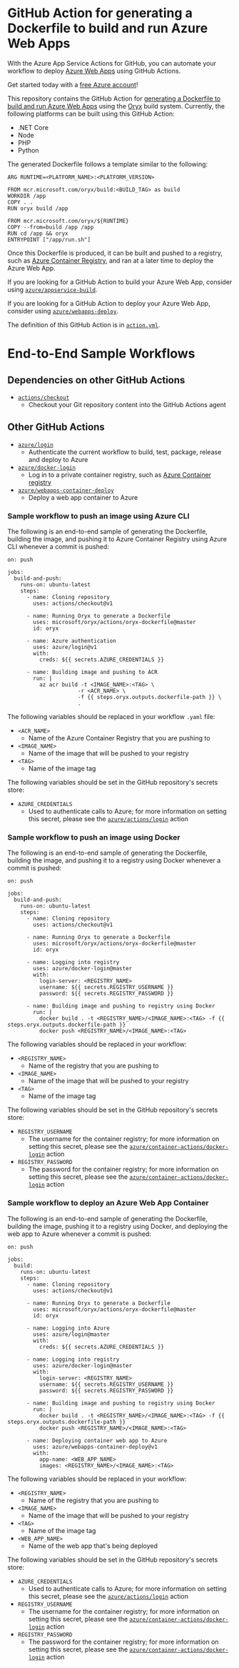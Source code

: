 # GitHub Action for generating a Dockerfile to build and run Azure Web Apps

With the Azure App Service Actions for GitHub, you can automate your workflow to deploy [Azure Web Apps](https://azure.microsoft.com/en-us/services/app-service/web/) using GitHub Actions.

Get started today with a [free Azure account](https://azure.com/free/open-source)!

This repository contains the GitHub Action for [generating a Dockerfile to build and run Azure Web Apps](./action.yml) using the [Oryx](https://github.com/microsoft/Oryx) build system. Currently, the following platforms can be built using this GitHub Action:

- .NET Core
- Node
- PHP
- Python

The generated Dockerfile follows a template similar to the following:

```
ARG RUNTIME=<PLATFORM_NAME>:<PLATFORM_VERSION>

FROM mcr.microsoft.com/oryx/build:<BUILD_TAG> as build
WORKDIR /app
COPY . .
RUN oryx build /app

FROM mcr.microsoft.com/oryx/${RUNTIME}
COPY --from=build /app /app
RUN cd /app && oryx
ENTRYPOINT ["/app/run.sh"]
```

Once this Dockerfile is produced, it can be built and pushed to a registry, such as [Azure Container Registry](https://azure.microsoft.com/en-us/services/container-registry/), and ran at a later time to deploy the Azure Web App.

If you are looking for a GitHub Action to build your Azure Web App, consider using [`azure/appservice-build`](https://github.com/Azure/appservice-build).

If you are looking for a GitHub Action to deploy your Azure Web App, consider using [`azure/webapps-deploy`](https://github.com/Azure/webapps-deploy).

The definition of this GitHub Action is in [`action.yml`](./action.yml).

# End-to-End Sample Workflows

## Dependencies on other GitHub Actions

- [`actions/checkout`](https://github.com/actions/checkout)
  - Checkout your Git repository content into the GitHub Actions agent

## Other GitHub Actions

- [`azure/login`](https://github.com/Azure/login)
  - Authenticate the current workflow to build, test, package, release and deploy to Azure
- [`azure/docker-login`](https://github.com/Azure/docker-login)
  - Log in to a private container registry, such as [Azure Container registry](https://azure.microsoft.com/en-us/services/container-registry/)
- [`azure/webapps-container-deploy`](https://github.com/Azure/webapps-container-deploy)
  - Deploy a web app container to Azure

### Sample workflow to push an image using Azure CLI

The following is an end-to-end sample of generating the Dockerfile, building the image, and pushing it to Azure Container Registry using Azure CLI whenever a commit is pushed:

```
on: push

jobs:
  build-and-push:
    runs-on: ubuntu-latest
    steps:
      - name: Cloning repository
        uses: actions/checkout@v1

      - name: Running Oryx to generate a Dockerfile
        uses: microsoft/oryx/actions/oryx-dockerfile@master
        id: oryx

      - name: Azure authentication
        uses: azure/login@v1
        with:
          creds: ${{ secrets.AZURE_CREDENTIALS }}

      - name: Building image and pushing to ACR
        run: |
          az acr build -t <IMAGE_NAME>:<TAG> \
                      -r <ACR_NAME> \
                      -f {{ steps.oryx.outputs.dockerfile-path }} \
                      .
```

The following variables should be replaced in your workflow `.yaml` file:

- `<ACR_NAME>`
    - Name of the Azure Container Registry that you are pushing to
- `<IMAGE_NAME>`
    - Name of the image that will be pushed to your registry
- `<TAG>`
    - Name of the image tag

The following variables should be set in the GitHub repository's secrets store:

- `AZURE_CREDENTIALS`
    - Used to authenticate calls to Azure; for more information on setting this secret, please see the [`azure/actions/login`](https://github.com/Azure/actions) action

### Sample workflow to push an image using Docker

The following is an end-to-end sample of generating the Dockerfile, building the image, and pushing it to a registry using Docker whenever a commit is pushed:

```
on: push

jobs:
  build-and-push:
    runs-on: ubuntu-latest
    steps:
      - name: Cloning repository
        uses: actions/checkout@v1

      - name: Running Oryx to generate a Dockerfile
        uses: microsoft/oryx/actions/oryx-dockerfile@master
        id: oryx

      - name: Logging into registry
        uses: azure/docker-login@master
        with:
          login-server: <REGISTRY_NAME>
          username: ${{ secrets.REGISTRY_USERNAME }}
          password: ${{ secrets.REGISTRY_PASSWORD }}

      - name: Building image and pushing to registry using Docker
        run: |
          docker build . -t <REGISTRY_NAME>/<IMAGE_NAME>:<TAG> -f {{ steps.oryx.outputs.dockerfile-path }}
          docker push <REGISTRY_NAME>/<IMAGE_NAME>:<TAG>

```

The following variables should be replaced in your workflow:

- `<REGISTRY_NAME>`
    - Name of the registry that you are pushing to
- `<IMAGE_NAME>`
    - Name of the image that will be pushed to your registry
- `<TAG>`
    - Name of the image tag

The following variables should be set in the GitHub repository's secrets store:

- `REGISTRY_USERNAME`
    - The username for the container registry; for more information on setting this secret, please see the [`azure/container-actions/docker-login`](https://github.com/Azure/container-actions) action
- `REGISTRY_PASSWORD`
    - The password for the container registry; for more information on setting this secret, please see the [`azure/container-actions/docker-login`](https://github.com/Azure/container-actions) action

### Sample workflow to deploy an Azure Web App Container

The following is an end-to-end sample of generating the Dockerfile, building the image, pushing it to a registry using Docker, and deploying the web app to Azure whenever a commit is pushed:

```
on: push

jobs:
  build:
    runs-on: ubuntu-latest
    steps:
      - name: Cloning repository
        uses: actions/checkout@v1

      - name: Running Oryx to generate a Dockerfile
        uses: microsoft/oryx/actions/oryx-dockerfile@master
        id: oryx

      - name: Logging into Azure
        uses: azure/login@master
        with:
          creds: ${{ secrets.AZURE_CREDENTIALS }}

      - name: Logging into registry
        uses: azure/docker-login@master
        with:
          login-server: <REGISTRY_NAME>
          username: ${{ secrets.REGISTRY_USERNAME }}
          password: ${{ secrets.REGISTRY_PASSWORD }}

      - name: Building image and pushing to registry using Docker
        run: |
          docker build . -t <REGISTRY_NAME>/<IMAGE_NAME>:<TAG> -f {{ steps.oryx.outputs.dockerfile-path }}
          docker push <REGISTRY_NAME>/<IMAGE_NAME>:<TAG>

      - name: Deploying container web app to Azure
        uses: azure/webapps-container-deploy@v1
        with:
          app-name: <WEB_APP_NAME>
          images: <REGISTRY_NAME>/<IMAGE_NAME>:<TAG>
```

The following variables should be replaced in your workflow:

- `<REGISTRY_NAME>`
    - Name of the registry that you are pushing to
- `<IMAGE_NAME>`
    - Name of the image that will be pushed to your registry
- `<TAG>`
    - Name of the image tag
- `<WEB_APP_NAME>`
    - Name of the web app that's being deployed

The following variables should be set in the GitHub repository's secrets store:

- `AZURE_CREDENTIALS`
    - Used to authenticate calls to Azure; for more information on setting this secret, please see the [`azure/actions/login`](https://github.com/Azure/actions) action
- `REGISTRY_USERNAME`
    - The username for the container registry; for more information on setting this secret, please see the [`azure/container-actions/docker-login`](https://github.com/Azure/container-actions) action
- `REGISTRY_PASSWORD`
    - The password for the container registry; for more information on setting this secret, please see the [`azure/container-actions/docker-login`](https://github.com/Azure/container-actions) action